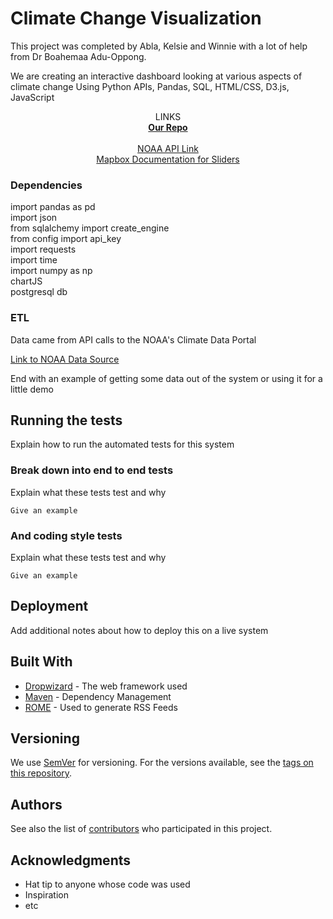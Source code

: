 # Climate Change Visualization

This project was completed by Abla, Kelsie and Winnie with a lot of help from Dr Boahemaa Adu-Oppong.

We are creating an interactive dashboard looking at various aspects of climate change
Using Python APIs, Pandas, SQL, HTML/CSS, D3.js, JavaScript


 <p align="center">
    LINKS
    <br />
    <a href="https://github.com/Abla-Beatrice/The-Weather-Girls"><strong>Our Repo</strong></a>
    <br />
    <br />
    <a href="https://www.ncdc.noaa.gov/cdo-web/webservices/v2#datasets">NOAA API Link</a>
    <br />
    <a href="https://docs.mapbox.com/mapbox-gl-js/example/timeline-animation/">Mapbox Documentation for Sliders</a>
  </p>
</p>



### Dependencies

import pandas as pd
<br/>
import json
<br/>
from sqlalchemy import create_engine
<br/>
from config import api_key
<br/>
import requests
<br/>
import time
<br/>
import numpy as np
<br/>
chartJS
<br/>
postgresql db





### ETL

Data came from API calls to the NOAA's Climate Data Portal

<a href="https://www.ncdc.noaa.gov/cdo-web/webservices/v2#datasets">Link to NOAA Data Source</a>






End with an example of getting some data out of the system or using it for a little demo

## Running the tests

Explain how to run the automated tests for this system

### Break down into end to end tests

Explain what these tests test and why

```
Give an example
```

### And coding style tests

Explain what these tests test and why

```
Give an example
```

## Deployment

Add additional notes about how to deploy this on a live system

## Built With

* [Dropwizard](http://www.dropwizard.io/1.0.2/docs/) - The web framework used
* [Maven](https://maven.apache.org/) - Dependency Management
* [ROME](https://rometools.github.io/rome/) - Used to generate RSS Feeds



## Versioning

We use [SemVer](http://semver.org/) for versioning. For the versions available, see the [tags on this repository](https://github.com/your/project/tags). 

## Authors



See also the list of [contributors](https://github.com/your/project/contributors) who participated in this project.


## Acknowledgments

* Hat tip to anyone whose code was used
* Inspiration
* etc
